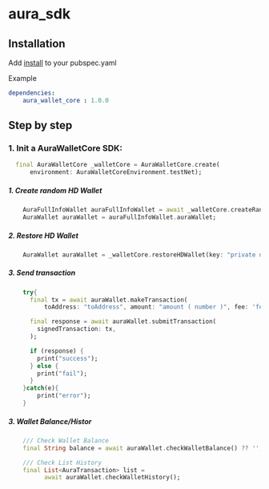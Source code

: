 # aura_sdk

## Installation
Add [install](https://github.com/aura-nw/aura-wallet-core) to your pubspec.yaml

Example

```yaml
dependencies:
    aura_wallet_core : 1.0.0
```

## Step by step

### 1. Init a AuraWalletCore SDK:
``` dart
  final AuraWalletCore _walletCore = AuraWalletCore.create(
      environment: AuraWalletCoreEnvironment.testNet);
```

##### 1. Create random HD Wallet
``` dart
    AuraFullInfoWallet auraFullInfoWallet = await _walletCore.createRandomHDWallet();
    AuraWallet auraWallet = auraFullInfoWallet.auraWallet;
``` 
##### 2. Restore HD Wallet
``` dart
    AuraWallet auraWallet = _walletCore.restoreHDWallet(key: "private or passpharse");
``` 
##### 3. Send transaction 
``` dart
    try{
      final tx = await auraWallet.makeTransaction(
          toAddress: "toAddress", amount: "amount ( number )", fee: 'fee( number )');

      final response = await auraWallet.submitTransaction(
        signedTransaction: tx,
      );

      if (response) {
        print("success");
      } else {
        print("fail");
      }
    }catch(e){
        print("error");
    }
``` 
##### 3. Wallet Balance/Histor
``` dart
    /// Check Wallet Balance
    final String balance = await auraWallet.checkWalletBalance() ?? '';

    /// Check List History
    final List<AuraTransaction> list =
          await auraWallet.checkWalletHistory();
``` 

